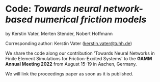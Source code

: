 # Code: *Towards neural network-based numerical friction models*

by Kerstin Vater, Merten Stender, Nobert Hoffmann

Corresponding author: Kerstin Vater (kerstin.vater@tuhh.de) 

We share the code along our contribution 'Towards Neural Networks in Finite Element Simulations
for Friction-Excited Systems' to the **GAMM Annual Meeting 2022** from August 15-19 in Aachen, Germany. 

We will link the proceedings paper as soon as it is published.
